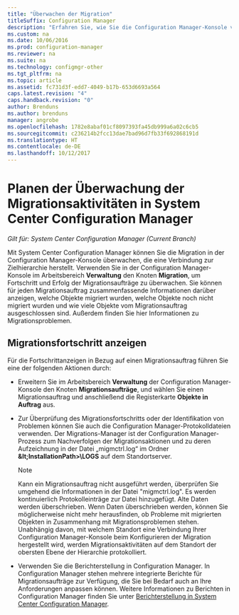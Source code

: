 ```yaml
---
title: "Überwachen der Migration"
titleSuffix: Configuration Manager
description: "Erfahren Sie, wie Sie die Configuration Manager-Konsole verwenden, um den Fortschritt und Erfolg der Migrationsaufträge zu überwachen."
ms.custom: na
ms.date: 10/06/2016
ms.prod: configuration-manager
ms.reviewer: na
ms.suite: na
ms.technology: configmgr-other
ms.tgt_pltfrm: na
ms.topic: article
ms.assetid: fc731d3f-edd7-4049-b17b-653d6693a564
caps.latest.revision: "4"
caps.handback.revision: "0"
author: Brenduns
ms.author: brenduns
manager: angrobe
ms.openlocfilehash: 1782e8abaf01cf8097393fa45db999a6a02c6cb5
ms.sourcegitcommit: c236214b2fcc13dae7bad96d7fb33f692868191d
ms.translationtype: HT
ms.contentlocale: de-DE
ms.lasthandoff: 10/12/2017
---
```

# <a name="planning-to-monitor-migration-activity-in-system-center-configuration-manager"></a>Planen der Überwachung der Migrationsaktivitäten in System Center Configuration Manager

*Gilt für: System Center Configuration Manager (Current Branch)*

Mit System Center Configuration Manager können Sie die Migration in der Configuration Manager-Konsole überwachen, die eine Verbindung zur Zielhierarchie herstellt. Verwenden Sie in der Configuration Manager-Konsole im Arbeitsbereich **Verwaltung** den Knoten **Migration**, um Fortschritt und Erfolg der Migrationsaufträge zu überwachen. Sie können für jeden Migrationsauftrag zusammenfassende Informationen darüber anzeigen, welche Objekte migriert wurden, welche Objekte noch nicht migriert wurden und wie viele Objekte vom Migrationsauftrag ausgeschlossen sind. Außerdem finden Sie hier Informationen zu Migrationsproblemen.  

## <a name="view-migration-progress"></a>Migrationsfortschritt anzeigen  
 Für die Fortschrittanzeigen in Bezug auf einen Migrationsauftrag führen Sie eine der folgenden Aktionen durch:  

-   Erweitern Sie im Arbeitsbereich **Verwaltung** der Configuration Manager-Konsole den Knoten **Migrationsaufträge**, und wählen Sie einen Migrationsauftrag und anschließend die Registerkarte **Objekte in Auftrag** aus.  

-   Zur Überprüfung des Migrationsfortschritts oder der Identifikation von Problemen können Sie auch die Configuration Manager-Protokolldateien verwenden. Der Migrations-Manager ist der Configuration Manager-Prozess zum Nachverfolgen der Migrationsaktionen und zu deren Aufzeichnung in der Datei „migmctrl.log“ im Ordner **\&lt;InstallationPath\>\\LOGS** auf dem Standortserver.  

    > [!NOTE]  
    >  Kann ein Migrationsauftrag nicht ausgeführt werden, überprüfen Sie umgehend die Informationen in der Datei "migmctrl.log". Es werden kontinuierlich Protokolleinträge zur Datei hinzugefügt. Alte Daten werden überschrieben. Wenn Daten überschrieben werden, können Sie möglicherweise nicht mehr herausfinden, ob Probleme mit migrierten Objekten in Zusammenhang mit Migrationsproblemen stehen. Unabhängig davon, mit welchem Standort eine Verbindung Ihrer Configuration Manager-Konsole beim Konfigurieren der Migration hergestellt wird, werden Migrationsaktivitäten auf dem Standort der obersten Ebene der Hierarchie protokolliert.  

-   Verwenden Sie die Berichterstellung in Configuration Manager. In Configuration Manager stehen mehrere integrierte Berichte für Migrationsaufträge zur Verfügung, die Sie bei Bedarf auch an Ihre Anforderungen anpassen können. Weitere Informationen zu Berichten in Configuration Manager finden Sie unter [Berichterstellung in System Center Configuration Manager](../../core/servers/manage/reporting.md).  
